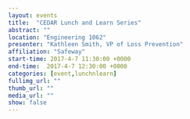 ```yaml
---
layout: events
title:  "CEDAR Lunch and Learn Series"
abstract: ""
location: "Engineering 1062"
presenter: "Kathleen Smith, VP of Loss Prevention"
affiliation: "Safeway"
start-time: 2017-4-7 11:30:00 +0000
end-time:  2017-4-7 12:30:00 +0000
categories: [event,lunchnlearn]
fullimg_url: ""
thumb_url: ""
media_url: ""
show: false
---
```

